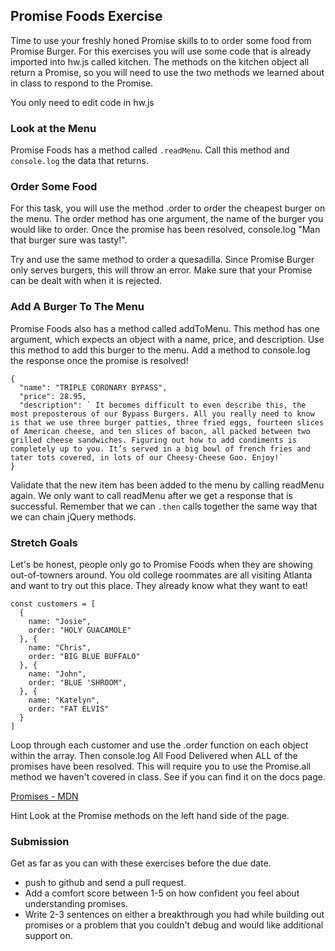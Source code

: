 ## Promise Foods Exercise

Time to use your freshly honed Promise skills to to order some food from Promise Burger. For this exercises you will use some code that is already imported into hw.js called kitchen. The methods on the kitchen object all return a Promise, so you will need to use the two methods we learned about in class to respond to the Promise.

You only need to edit code in hw.js

### Look at the Menu

Promise Foods has a method called `.readMenu`. Call this method and `console.log` the data that returns.

### Order Some Food

For this task, you will use the method .order to order the cheapest burger on the menu. The order method has one argument, the name of the burger you would like to order. Once the promise has been resolved, console.log "Man that burger sure was tasty!".

Try and use the same method to order a quesadilla. Since Promise Burger only serves burgers, this will throw an error. Make sure that your Promise can be dealt with when it is rejected.

### Add A Burger To The Menu

Promise Foods also has a method called addToMenu. This method has one argument, which expects an object with a name, price, and description. Use this method to add this burger to the menu. Add a method to console.log the response once the promise is resolved!
```
{
  "name": "TRIPLE CORONARY BYPASS",
  "price": 28.95,
  "description": ` It becomes difficult to even describe this, the most preposterous of our Bypass Burgers. All you really need to know is that we use three burger patties, three fried eggs, fourteen slices of American cheese, and ten slices of bacon, all packed between two grilled cheese sandwiches. Figuring out how to add condiments is completely up to you. It’s served in a big bowl of french fries and tater tots covered, in lots of our Cheesy-Cheese Goo. Enjoy!`
}
```

Validate that the new item has been added to the menu by calling readMenu again. We only want to call readMenu after we get a response that is successful. Remember that we can `.then` calls together the same way that we can chain jQuery methods.

### Stretch Goals

Let's be honest, people only go to Promise Foods when they are showing out-of-towners around. You old college roommates are all visiting Atlanta and want to try out this place. They already know what they want to eat!
```
const customers = [
  {
    name: "Josie",
    order: "HOLY GUACAMOLE"
  }, {
    name: "Chris",
    order: "BIG BLUE BUFFALO"
  }, {
    name: "John",
    order: "BLUE 'SHROOM",
  }, {
    name: "Katelyn",
    order: "FAT ELVIS"
  }
]
```

Loop through each customer and use the .order function on each object within the array. Then console.log All Food Delivered when ALL of the promises have been resolved. This will require you to use the Promise.all method we haven't covered in class. See if you can find it on the docs page.

[Promises - MDN](https://developer.mozilla.org/en-US/docs/Web/JavaScript/Reference/Global_Objects/Promise)

Hint Look at the Promise methods on the left hand side of the page.

### Submission

Get as far as you can with these exercises before the due date.

- push to github and send a pull request.
- Add a comfort score between 1-5 on how confident you feel about understanding promises.
- Write 2-3 sentences on either a breakthrough you had while building out promises or a problem that you couldn't debug and would like additional support on.